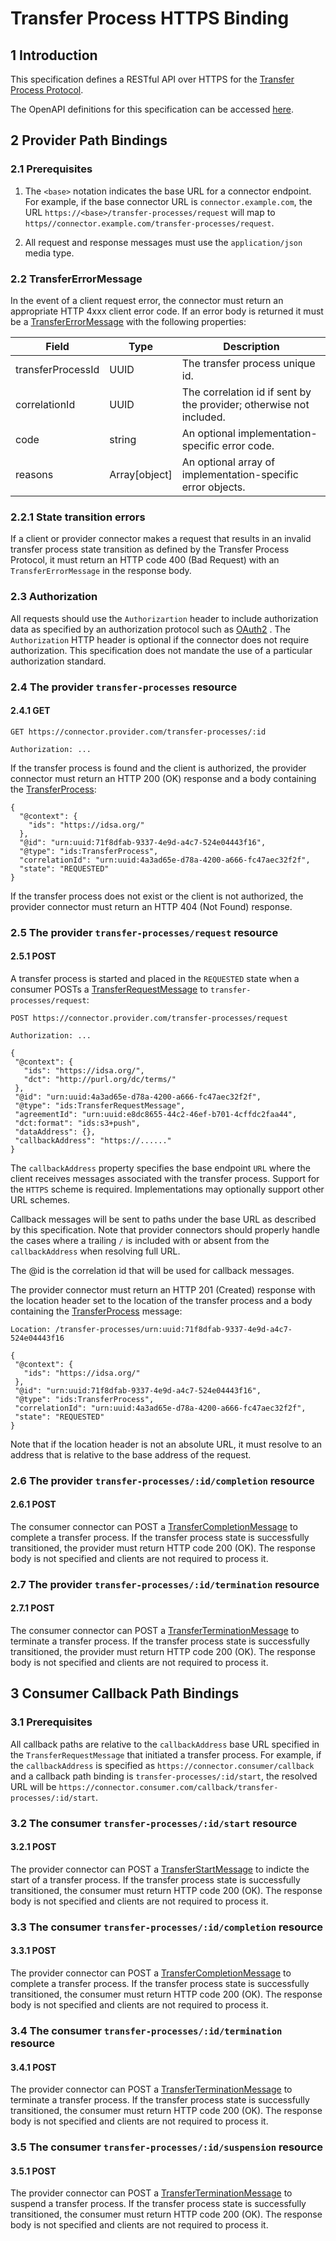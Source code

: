 # Transfer Process HTTPS Binding

## 1 Introduction

This specification defines a RESTful API over HTTPS for the [Transfer Process Protocol](./transfer.process.protocol.md).

The OpenAPI definitions for this specification can be accessed [here](TBD).

## 2 Provider Path Bindings

### 2.1 Prerequisites

1. The `<base>` notation indicates the base URL for a connector endpoint. For example, if the base connector URL is `connector.example.com`, the
   URL `https://<base>/transfer-processes/request` will map to `https//connector.example.com/transfer-processes/request`.

2. All request and response messages must use the `application/json` media type.

### 2.2 TransferErrorMessage

In the event of a client request error, the connector must return an appropriate HTTP 4xxx client error code. If an error body is returned it must be
a [TransferErrorMessage](./message/transfer.error.message.json) with the following properties:

| Field             | Type          | Description                                                         |
|-------------------|---------------|---------------------------------------------------------------------|
| transferProcessId | UUID          | The transfer process unique id.                                     |
| correlationId     | UUID          | The correlation id if sent by the provider; otherwise not included. |
| code              | string        | An optional implementation-specific error code.                     |
| reasons           | Array[object] | An optional array of implementation-specific error objects.         |

### 2.2.1 State transition errors

If a client or provider connector makes a request that results in an invalid transfer process state transition as defined by the Transfer Process Protocol, it must return
an HTTP code 400 (Bad Request) with an `TransferErrorMessage` in the response body.

### 2.3 Authorization

All requests should use the `Authorizartion` header to include authorization data as specified by an authorization protocol such as [OAuth2](https://www.rfc-editor.org/rfc/rfc6749)
. The `Authorization` HTTP header is optional if the connector does not require authorization. This specification does not mandate the use of a particular authorization standard.

### 2.4 The provider `transfer-processes` resource

#### 2.4.1 GET

```
GET https://connector.provider.com/transfer-processes/:id

Authorization: ...

```

If the transfer process is found and the client is authorized, the provider connector must return an HTTP 200 (OK) response and a body containing
the [TransferProcess](./message/transfer.process.json):

```
{
  "@context": {
    "ids": "https://idsa.org/"
  },
  "@id": "urn:uuid:71f8dfab-9337-4e9d-a4c7-524e04443f16",
  "@type": "ids:TransferProcess",
  "correlationId": "urn:uuid:4a3ad65e-d78a-4200-a666-fc47aec32f2f",
  "state": "REQUESTED"
} 
```

If the transfer process does not exist or the client is not authorized, the provider connector must return an HTTP 404 (Not Found) response.

### 2.5 The provider `transfer-processes/request` resource

#### 2.5.1 POST

A transfer process is started and placed in the `REQUESTED` state when a consumer POSTs a [TransferRequestMessage](./transfer.process.protocol.md#TransferRequestMessage)
to `transfer-processes/request`:

 ```
 POST https://connector.provider.com/transfer-processes/request
 
 Authorization: ...
 
{
  "@context": {
    "ids": "https://idsa.org/",
    "dct": "http://purl.org/dc/terms/"
  },
  "@id": "urn:uuid:4a3ad65e-d78a-4200-a666-fc47aec32f2f",
  "@type": "ids:TransferRequestMessage",
  "agreementId": "urn:uuid:e8dc8655-44c2-46ef-b701-4cffdc2faa44",
  "dct:format": "ids:s3+push",
  "dataAddress": {},
  "callbackAddress": "https://......"
}
 ```

The `callbackAddress` property specifies the base endpoint `URL` where the client receives messages associated with the transfer process. Support for the `HTTPS` scheme is
required. Implementations may optionally support other URL schemes.

Callback messages will be sent to paths under the base URL as described by this specification. Note that provider connectors should properly handle the cases where a trailing `/`
is included with or absent from the `callbackAddress` when resolving full URL.

The @id is the correlation id that will be used for callback messages.

The provider connector must return an HTTP 201 (Created) response with the location header set to the location of the transfer process and a body containing
the [TransferProcess](./message/transfer.process.json) message:

 ```
 Location: /transfer-processes/urn:uuid:71f8dfab-9337-4e9d-a4c7-524e04443f16
 
{
  "@context": {
    "ids": "https://idsa.org/"
  },
  "@id": "urn:uuid:71f8dfab-9337-4e9d-a4c7-524e04443f16",
  "@type": "ids:TransferProcess",
  "correlationId": "urn:uuid:4a3ad65e-d78a-4200-a666-fc47aec32f2f",
  "state": "REQUESTED"
}

 ```

Note that if the location header is not an absolute URL, it must resolve to an address that is relative to the base address of the request.

### 2.6 The provider `transfer-processes/:id/completion` resource

#### 2.6.1 POST

The consumer connector can POST a [TransferCompletionMessage](./message/transfer.completion.message.json) to complete a transfer process. If the transfer
process state is successfully transitioned, the provider must return HTTP code 200 (OK). The response body is not specified and clients are not required to process it.

### 2.7 The provider `transfer-processes/:id/termination` resource

#### 2.7.1 POST

The consumer connector can POST a [TransferTerminationMessage](./message/transfer.termination.message.json) to terminate a transfer process. If the transfer
process state is successfully transitioned, the provider must return HTTP code 200 (OK). The response body is not specified and clients are not required to process it.

## 3 Consumer Callback Path Bindings

### 3.1 Prerequisites

All callback paths are relative to the `callbackAddress` base URL specified in the `TransferRequestMessage` that initiated a transfer process. For example, if
the `callbackAddress` is specified as `https://connector.consumer/callback` and a callback path binding is `transfer-processes/:id/start`, the resolved URL will
be `https://connector.consumer.com/callback/transfer-processes/:id/start`.

### 3.2 The consumer `transfer-processes/:id/start` resource

#### 3.2.1 POST

The provider connector can POST a [TransferStartMessage](./message/transfer.start.message.json) to indicte the start of a transfer process. If the transfer
process state is successfully transitioned, the consumer must return HTTP code 200 (OK). The response body is not specified and clients are not required to process it.

### 3.3 The consumer `transfer-processes/:id/completion` resource

#### 3.3.1 POST

The provider connector can POST a [TransferCompletionMessage](./message/transfer.completion.message.json) to complete a transfer process. If the transfer
process state is successfully transitioned, the consumer must return HTTP code 200 (OK). The response body is not specified and clients are not required to process it.

### 3.4 The consumer `transfer-processes/:id/termination` resource

#### 3.4.1 POST

The provider connector can POST a [TransferTerminationMessage](./message/transfer.termination.message.json) to terminate a transfer process. If the transfer
process state is successfully transitioned, the consumer must return HTTP code 200 (OK). The response body is not specified and clients are not required to process it.

### 3.5 The consumer `transfer-processes/:id/suspension` resource

#### 3.5.1 POST

The provider connector can POST a [TransferTerminationMessage](./message/transfer.process.termination.message.json) to suspend a transfer process. If the transfer
process state is successfully transitioned, the consumer must return HTTP code 200 (OK). The response body is not specified and clients are not required to process it. 
